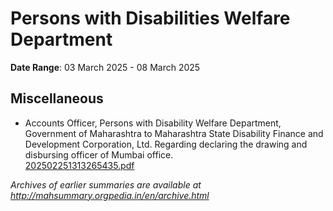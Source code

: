 # Persons with Disabilities Welfare Department

**Date Range**: 03 March 2025 - 08 March 2025


## Miscellaneous
- Accounts Officer, Persons with Disability Welfare Department, Government of Maharashtra to Maharashtra State Disability Finance and Development Corporation, Ltd. Regarding declaring the drawing and disbursing officer of Mumbai office.\
  [202502251313265435.pdf](https://gr.maharashtra.gov.in/Site/Upload/Government%20Resolutions/English/202502251313265435.pdf)


*Archives of earlier summaries are available at http://mahsummary.orgpedia.in/en/archive.html*